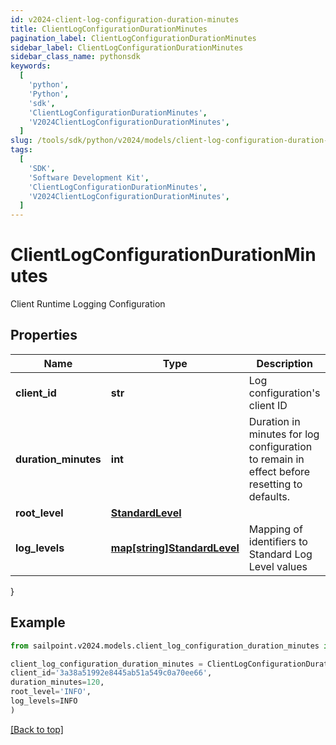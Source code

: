 ```yaml
---
id: v2024-client-log-configuration-duration-minutes
title: ClientLogConfigurationDurationMinutes
pagination_label: ClientLogConfigurationDurationMinutes
sidebar_label: ClientLogConfigurationDurationMinutes
sidebar_class_name: pythonsdk
keywords:
  [
    'python',
    'Python',
    'sdk',
    'ClientLogConfigurationDurationMinutes',
    'V2024ClientLogConfigurationDurationMinutes',
  ]
slug: /tools/sdk/python/v2024/models/client-log-configuration-duration-minutes
tags:
  [
    'SDK',
    'Software Development Kit',
    'ClientLogConfigurationDurationMinutes',
    'V2024ClientLogConfigurationDurationMinutes',
  ]
---
```


# ClientLogConfigurationDurationMinutes

Client Runtime Logging Configuration

## Properties

| Name | Type | Description | Notes |
| --- | --- | --- | --- |
| **client_id** | **str** | Log configuration's client ID | [optional] |
| **duration_minutes** | **int** | Duration in minutes for log configuration to remain in effect before resetting to defaults. | [optional] [default to 240] |
| **root_level** | [**StandardLevel**](standard-level) |  | [required] |
| **log_levels** | [**map[string]StandardLevel**](standard-level) | Mapping of identifiers to Standard Log Level values | [optional] |

}

## Example

```python
from sailpoint.v2024.models.client_log_configuration_duration_minutes import ClientLogConfigurationDurationMinutes

client_log_configuration_duration_minutes = ClientLogConfigurationDurationMinutes(
client_id='3a38a51992e8445ab51a549c0a70ee66',
duration_minutes=120,
root_level='INFO',
log_levels=INFO
)

```

[[Back to top]](#)

